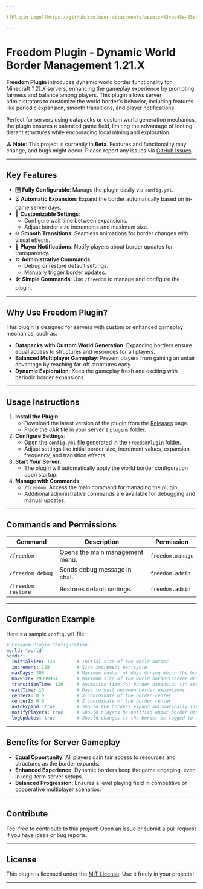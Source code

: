 ```yaml
---

![Plugin Logo](https://github.com/user-attachments/assets/434bc45e-55c6-477a-b39b-3f25d53113b6)

---
```


# **Freedom Plugin - Dynamic World Border Management 1.21.X**

**Freedom Plugin** introduces dynamic world border functionality for Minecraft *1.21.X* servers, enhancing the gameplay experience by promoting fairness and balance among players. This plugin allows server administrators to customize the world border's behavior, including features like periodic expansion, smooth transitions, and player notifications.

Perfect for servers using datapacks or custom world generation mechanics, the plugin ensures a balanced game field, limiting the advantage of looting distant structures while encouraging local mining and exploration.

⚠️ **Note**: This project is currently in **Beta**. Features and functionality may change, and bugs might occur. Please report any issues via [GitHub Issues](https://github.com/wv3ntlyk/FreedomPlugin/issues).

---

## **Key Features**
- 🎛️ **Fully Configurable**: Manage the plugin easily via `config.yml`.
- ⏳ **Automatic Expansion**: Expand the border automatically based on in-game server days.
- 🔧 **Customizable Settings**:
  - Configure wait time between expansions.
  - Adjust border size increments and maximum size.
- 🌐 **Smooth Transitions**: Seamless animations for border changes with visual effects.
- 🔔 **Player Notifications**: Notify players about border updates for transparency.
- ⚙️ **Administrative Commands**:
  - Debug or restore default settings.
  - Manually trigger border updates.
- 🛠️ **Simple Commands**: Use `/freedom` to manage and configure the plugin.

---

## **Why Use Freedom Plugin?**
This plugin is designed for servers with custom or enhanced gameplay mechanics, such as:
- **Datapacks with Custom World Generation**: Expanding borders ensure equal access to structures and resources for all players.
- **Balanced Multiplayer Gameplay**: Prevent players from gaining an unfair advantage by reaching far-off structures early.
- **Dynamic Exploration**: Keep the gameplay fresh and exciting with periodic border expansions.

---

## **Usage Instructions**
1. **Install the Plugin**:
   - Download the latest version of the plugin from the [Releases](#) page.
   - Place the JAR file in your server's `plugins` folder.
2. **Configure Settings**:
   - Open the `config.yml` file generated in the `FreedomPlugin` folder.
   - Adjust settings like initial border size, increment values, expansion frequency, and transition effects.
3. **Start Your Server**:
   - The plugin will automatically apply the world border configuration upon startup.
4. **Manage with Commands**:
   - `/freedom`: Access the main command for managing the plugin.
   - Additional administrative commands are available for debugging and manual updates.

---

## **Commands and Permissions**
| Command                   | Description                                | Permission             |
|---------------------------|--------------------------------------------|------------------------|
| `/freedom`                | Opens the main management menu.            | `freedom.manage`       |
| `/freedom debug`          | Sends debug message in chat.               | `freedom.admin`        |
| `/freedom restore`        | Restores default settings.                 | `freedom.admin`        |

---

## **Configuration Example**
Here's a sample `config.yml` file:

```yaml
# Freedom Plugin Configuration
world: "world"
border:
  initialSize: 128        # Initial size of the world border
  increment: 128          # Size increment per cycle
  maxDays: 300            # Maximum number of days during which the border will expand
  maxSize: 29999984       # Maximum size of the world border(server default: 29999984)
  transitionTime: 120     # Animation time for border expansion (in seconds)
  waitTime: 10            # Days to wait between border expansions
  centerX: 0.0            # X-coordinate of the border center
  centerZ: 0.0            # Z-coordinate of the border center
  autoExpand: true        # Should the borders expand automatically (Turns On/Off the plugin)
  notifyPlayers: true     # Should players be notified about border updates
  logUpdates: true        # Should changes to the border be logged to the console
```

---

## **Benefits for Server Gameplay**
- **Equal Opportunity**: All players gain fair access to resources and structures as the border expands.
- **Enhanced Experience**: Dynamic borders keep the game engaging, even in long-term server setups.
- **Balanced Progression**: Ensures a level playing field in competitive or cooperative multiplayer scenarios.

---

## **Contribute**
Feel free to contribute to this project! Open an issue or submit a pull request if you have ideas or bug reports.

---

## **License**
This plugin is licensed under the [MIT License](LICENSE). Use it freely in your projects!

---
